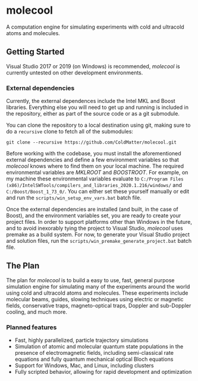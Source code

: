# molecool
A computation engine for simulating experiments with cold and ultracold atoms and molecules.

## Getting Started
Visual Studio 2017 or 2019 (on Windows) is recommended, _molecool_ is currently untested on other development environments.  

### External dependencies
Currently, the external dependences include the Intel MKL and Boost libraries.  Everything else you will need to get up and running is included in the repository, 
either as part of the source code or as a git submodule.

You can clone the repository to a local destination using git, making sure to do a `recursive` clone to fetch all of the submodules:

`git clone --recursive https://github.com/ColdMatter/molecool.git`

Before working with the codebase, you must install the aforementioned external dependencies and define a few environment variables so that _molecool_ knows where to find them on your local machine.    The required environmental variables are _MKLROOT_ and _BOOSTROOT_.  For example, on my machine these environmental variables evaluate to `C:/Program Files (x86)/IntelSWTools/compilers_and_libraries_2020.1.216/windows/` and `C:/Boost/Boost_1_73_0/`.  You can either set these yourself manually or edit and run the `scripts/win_setup_env_vars.bat` batch file.   

Once  the external dependencies are installed (and built, in the case of Boost), and the environment variables set, you are ready to create your project files.  In order to support platforms other than Windows in the future, and to avoid inexorably tying the project to Visual Studio, _molecool_ uses premake as a build system. For now, to generate your Visual Studio project and solution files, run the `scripts/win_premake_generate_project.bat` batch file.

## The Plan
The plan for _molecool_ is to build a easy to use, fast, general purpose simulation engine for simulating many of the experiments 
around the world using cold and ultracold atoms and molecules.  These experiments include molecular beams, guides, slowing techniques using electric or magnetic fields, conservative traps, magneto-optical traps, Doppler and sub-Doppler cooling, and
much more.     

### Planned features
- Fast, highly parallelized, particle trajectory simulations
- Simulation of atomic and molecular quantum state populations in the presence of electromagnetic fields, including semi-classical rate equations and fully quantum mechanical optical Bloch equations
- Support for Windows, Mac, and Linux, including clusters
- Fully scripted behavior, allowing for rapid development and optimization